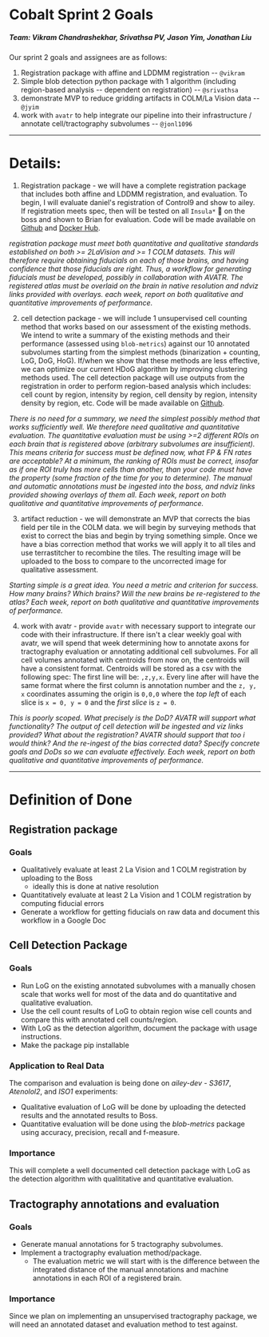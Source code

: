 # Cobalt Sprint 2 Goals

##### Team: Vikram Chandrashekhar, Srivathsa PV, Jason Yim, Jonathan Liu

Our sprint 2 goals and assignees are as follows:

1. Registration package with affine and LDDMM registration -- `@vikram`
2. Simple blob detection python package with 1 algorithm (including region-based analysis -- dependent on registration) -- `@srivathsa`
3. demonstrate MVP to reduce gridding artifacts in COLM/La Vision data -- `@jyim`
4. work with `avatr` to help integrate our pipeline into their infrastructure / annotate cell/tractography subvolumes -- `@jonl1096`


___
# Details:


1. Registration package - we will have a complete registration package that includes both affine and LDDMM registration, and evaluation. To begin, I will evaluate daniel's registration of Control9 and show to ailey. If registration meets spec, then will be tested on all `Insula*` 🧠 on the boss and shown to Brian for evaluation. Code will be made available on [Github](https://github.com/neurodata/ndreg) and [Docker Hub](https://hub.docker.com/r/neurodata/ndreg/).

*registration package must meet both quantitative and qualitative standards established on both >= 2LaVision and >= 1 COLM datasets.  This will therefore require obtaining fiducials on each of those brains, and having confidence that those fiducials are right.  Thus, a workflow for generating fiducials must be developed, possibly in collaboration with AVATR. The registered atlas must be overlaid on the brain in native resolution and ndviz links provided with overlays. each week, report on both qualitative and quantitative improvements of performance.*


2. cell detection package - we will include 1 unsupervised cell counting method that works based on our assessment of the existing methods. We intend to write a summary of the existing methods and their performance (assessed using `blob-metrics`) against our 10 annotated subvolumes starting from the simplest methods (binarization + counting, LoG, DoG, HoG). If/when we show that these methods are less effective, we can optimize our current HDoG algorithm by improving clustering methods used. The cell detection package will use outputs from the registration in order to perform region-based analysis which includes: cell count by region, intensity by region, cell density by region, intensity density by region, etc. Code will be made available on [Github](https://github.com/NeuroDataDesign/bloby).

*There is no need for a summary, we need the simplest possibly method that works sufficiently well.  We therefore need qualitative and quantitative evaluation.  The quantitative evaluation must be using >=2 different ROIs on each brain that is registered above (arbitrary subvolumes are insufficient). This means criteria for success must be defined now, what FP & FN rates are acceptable? At a minimum, the ranking of ROIs must be correct, insofar as if one ROI truly has more cells than another, than your code must have the property (some fraction of the time for you to determine).  The manual and automatic annotations must be ingested into the boss, and ndviz links provided showing overlays of them all. Each week, report on both qualitative and quantitative improvements of performance.*  


3. artifact reduction - we will demonstrate an MVP that corrects the bias field per tile in the COLM data. we will begin by surveying methods that exist to correct the bias and begin by trying something simple. Once we have a bias correction method that works we will apply it to all tiles and use terrastitcher to recombine the tiles. The resulting image will be uploaded to the boss to compare to the uncorrected image for qualitative assessment.

*Starting simple is a great idea.  You need a metric and criterion for success.  How many brains? Which brains? Will the new brains be re-registered to the atlas? Each week, report on both qualitative and quantitative improvements of performance.*



4. work with avatr - provide `avatr` with necessary support to integrate our code with their infrastructure. If there isn't a clear weekly goal with avatr, we will spend that week determining how to annotate axons for tractography evaluation or annotating additional cell subvolumes. For all cell volumes annotated with centroids from now on, the centroids will have a consistent format. Centroids will be stored as a csv with the following spec: The first line will be: ```,z,y,x```. Every line after will have the same format where the first column is annotation number and the `z, y, x` coordinates assuming the origin is `0,0,0` where the *top left* of each slice is `x = 0, y = 0` and the *first slice* is `z = 0`.


*This is poorly scoped.  What precisely is the DoD?  AVATR will support what functionality?  The output of cell detection will be ingested and viz links provided?  What about the registration?  AVATR should support that too i would think? And the re-ingest of the bias corrected data? Specify concrete goals and DoDs so we can evaluate effectively. Each week, report on both qualitative and quantitative improvements of performance.*

_____

# Definition of Done

## Registration package

### Goals

* Qualitatively evaluate at least 2 La Vision and 1 COLM registration by uploading to the Boss
   * ideally this is done at native resolution
* Quantitatively evaluate at least 2 La Vision and 1 COLM registration by computing fiducial errors 
* Generate a workflow for getting fiducials on raw data and document this workflow in a Google Doc


## Cell Detection Package

### Goals

* Run LoG on the existing annotated subvolumes with a manually chosen scale that works well for most of the data and do quantitative and qualitative evaluation. 
* Use the cell count results of LoG to obtain region wise cell counts and compare this with annotated cell counts/region.
* With LoG as the detection algorithm, document the package with usage instructions.
* Make the package pip installable

### Application to Real Data

The comparison and evaluation is being done on _ailey-dev_ - _S3617_, _Atenolol2_, and _ISO1_ experiments:
* Qualitative evaluation of LoG will be done by uploading the detected results and the annotated results to Boss. 
* Quantitative evaluation will be done using the _blob-metrics_ package using accuracy, precision, recall and f-measure.

### Importance

This will complete a well documented cell detection package with LoG as the detection algorithm with qualititative and quantitative evaluation.


## Tractography annotations and evaluation

### Goals

* Generate manual annotations for 5 tractography subvolumes.
* Implement a tractography evaluation method/package.
    * The evaluation metric we will start with is the difference between the integrated distance of the manual annotations and machine annotations in each ROI of a registered brain.
    
### Importance

Since we plan on implementing an unsupervised tractography package, we will need an annotated dataset and evaluation method to test against.





